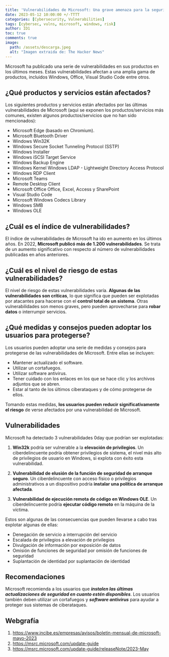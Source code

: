 ```yaml
---
title: 'Vulnerabilidades de Microsoft: Una grave amenaza para la seguridad'
date: 2023-05-12 10:00:00 +/-TTTT
categories: [Cybersecurity, Vulnerabilities]
tags: [cybersec, vulns, microsoft, windows, risk]
author: ID1
toc: true
comments: true
image:
  path: /assets/descarga.jpeg
  alt: "Imagen extraida de: The Hacker News"
---
```


<head>
     <script async src="https://pagead2.googlesyndication.com/pagead/js/adsbygoogle.js?client=ca-pub-1924301613884130"
     crossorigin="anonymous"></script>
</head>

Microsoft ha publicado una serie de vulnerabilidades en sus productos en los últimos meses. Estas vulnerabilidades afectan a una amplia gama de productos, incluidos Windows, Office, Visual Studio Code entre otros.


## ¿Qué productos y servicios están afectados?


Los siguientes productos y servicios están afectados por las últimas vulnerabilidades de Microsoft (aqui se exponen los productos/servicios más comunes, existen algunos productos/servicios que no han sido mencionados):

 - Microsoft Edge (basado en Chromium). 
 - Microsoft Bluetooth Driver
 - Windows Win32K 
 - Windows Secure Socket Tunneling Protocol (SSTP)
 - Windows Installer 
 - Windows iSCSI Target Service 
 - Windows Backup Engine
 - Windows Kernel Windows LDAP - Lightweight Directory Access Protocol
 - Windows RDP Client 
 - Microsoft Teams 
 - Remote Desktop Client 
 - Microsoft Office Office, Excel, Access y SharePoint 
 - Visual Studio Code
 - Microsoft Windows Codecs Library 
 - Windows SMB 
 - Windows OLE


## ¿Cuál es el índice de vulnerabilidades?

El índice de vulnerabilidades de Microsoft ha ido en aumento en los últimos años. En 2022, **Microsoft publicó más de 1.200 vulnerabilidades**. Se trata de un aumento significativo con respecto al número de vulnerabilidades publicadas en años anteriores.


## ¿Cuál es el nivel de riesgo de estas vulnerabilidades?


El nivel de riesgo de estas vulnerabilidades varía. **Algunas de las vulnerabilidades son críticas**, lo que significa que pueden ser explotadas por atacantes para hacerse con el **control total de un sistema**. Otras vulnerabilidades son menos graves, pero pueden aprovecharse para **robar datos** o interrumpir servicios.


## ¿Qué medidas y consejos pueden adoptar los usuarios para protegerse?



Los usuarios pueden adoptar una serie de medidas y consejos para protegerse de las vulnerabilidades de Microsoft. Entre ellas se incluyen:


- Mantener actualizado el software.
- Utilizar un cortafuegos.
- Utilizar software antivirus.
- Tener cuidado con los enlaces en los que se hace clic y los archivos adjuntos que se abren.
- Estar al tanto de los últimos ciberataques y de cómo protegerse de ellos.


Tomando estas medidas, **los usuarios pueden reducir significativamente el riesgo** de verse afectados por una vulnerabilidad de Microsoft.

## Vulnerabilidades


Microsoft ha detectado 3 vulnerabilidades 0day que podrían ser explotadas:
 

1. **Win32k** podría ser vulnerable a la **elevación de privilegios**. Un ciberdelincuente podría obtener privilegios de sistema, el nivel más alto de privilegios de usuario en Windows, si explota con éxito esta vulnerabilidad.

  

2. **Vulnerabilidad de elusión de la función de seguridad de arranque seguro**. Un ciberdelincuente con acceso físico o privilegios administrativos a un dispositivo podría **instalar una política de arranque afectada**.

  

3. **Vulnerabilidad de ejecución remota de código en Windows OLE**. Un ciberdelincuente podría **ejecutar código remoto** en la máquina de la víctima.


Estos son algunas de las consecuencias que pueden llevarse a cabo tras explotar algunas de ellas:

- Denegación de servicio a interrupción del servicio
- Escalada de privilegios a elevación de privilegios
- Divulgación de información por exposición de datos
- Omisión de funciones de seguridad por omisión de funciones de seguridad
- Suplantación de identidad por suplantación de identidad

  
## Recomendaciones


Microsoft recomienda a los usuarios que ***instalen las últimas actualizaciones de seguridad en cuanto estén disponibles***. Los usuarios también deben utilizar un cortafuegos y ***software antivirus*** para ayudar a proteger sus sistemas de ciberataques.

## Webgrafía

1. https://www.incibe.es/empresas/avisos/boletin-mensual-de-microsoft-mayo-2023
2. https://msrc.microsoft.com/update-guide
3. https://msrc.microsoft.com/update-guide/releaseNote/2023-May
